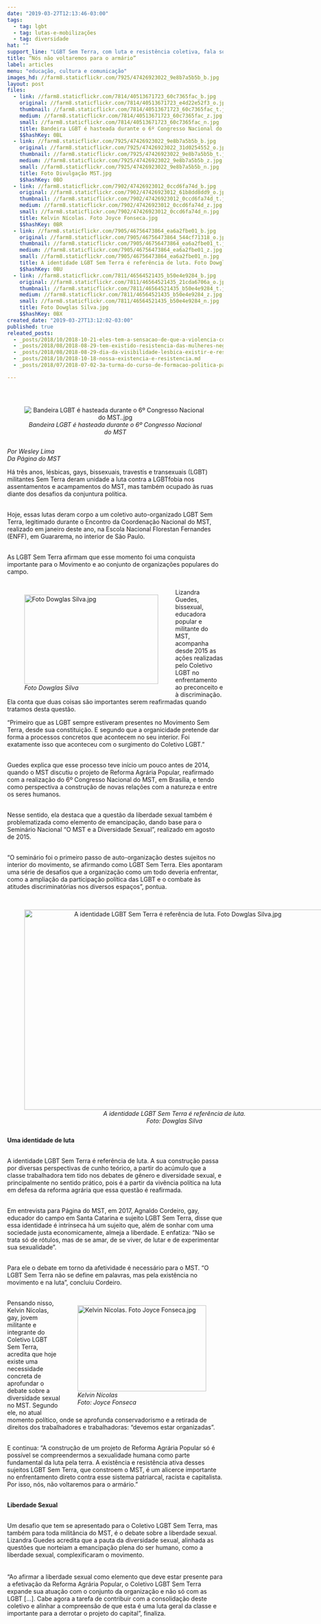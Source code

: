 ```yaml
---
date: "2019-03-27T12:13:46-03:00"
tags:
  - tag: lgbt
  - tag: lutas-e-mobilizações
  - tag: diversidade
hat: ""
support_line: "LGBT Sem Terra, com luta e resistência coletiva, fala sobre os desafios da luta pela terra, alinhada a construção da liberdade sexual"
title: “Nós não voltaremos para o armário”
label: articles
menu: "educação, cultura e comunicação"
images_hd: //farm8.staticflickr.com/7925/47426923022_9e8b7a5b5b_b.jpg
layout: post
files:
  - link: //farm8.staticflickr.com/7814/40513671723_60c7365fac_b.jpg
    original: //farm8.staticflickr.com/7814/40513671723_e4d22e52f3_o.jpg
    thumbnail: //farm8.staticflickr.com/7814/40513671723_60c7365fac_t.jpg
    medium: //farm8.staticflickr.com/7814/40513671723_60c7365fac_z.jpg
    small: //farm8.staticflickr.com/7814/40513671723_60c7365fac_n.jpg
    title: Bandeira LGBT é hasteada durante o 6º Congresso Nacional do MST..jpg
    $$hashKey: 0BL
  - link: //farm8.staticflickr.com/7925/47426923022_9e8b7a5b5b_b.jpg
    original: //farm8.staticflickr.com/7925/47426923022_31d0254552_o.jpg
    thumbnail: //farm8.staticflickr.com/7925/47426923022_9e8b7a5b5b_t.jpg
    medium: //farm8.staticflickr.com/7925/47426923022_9e8b7a5b5b_z.jpg
    small: //farm8.staticflickr.com/7925/47426923022_9e8b7a5b5b_n.jpg
    title: Foto Divulgação MST.jpg
    $$hashKey: 0BO
  - link: //farm8.staticflickr.com/7902/47426923012_0ccd6fa74d_b.jpg
    original: //farm8.staticflickr.com/7902/47426923012_61b8dd8dd9_o.jpg
    thumbnail: //farm8.staticflickr.com/7902/47426923012_0ccd6fa74d_t.jpg
    medium: //farm8.staticflickr.com/7902/47426923012_0ccd6fa74d_z.jpg
    small: //farm8.staticflickr.com/7902/47426923012_0ccd6fa74d_n.jpg
    title: Kelvin Nícolas. Foto Joyce Fonseca.jpg
    $$hashKey: 0BR
  - link: //farm8.staticflickr.com/7905/46756473864_ea6a2fbe01_b.jpg
    original: //farm8.staticflickr.com/7905/46756473864_544cf71318_o.jpg
    thumbnail: //farm8.staticflickr.com/7905/46756473864_ea6a2fbe01_t.jpg
    medium: //farm8.staticflickr.com/7905/46756473864_ea6a2fbe01_z.jpg
    small: //farm8.staticflickr.com/7905/46756473864_ea6a2fbe01_n.jpg
    title: A identidade LGBT Sem Terra é referência de luta. Foto Dowglas Silva.jpg
    $$hashKey: 0BU
  - link: //farm8.staticflickr.com/7811/46564521435_b50e4e9284_b.jpg
    original: //farm8.staticflickr.com/7811/46564521435_21cda6706a_o.jpg
    thumbnail: //farm8.staticflickr.com/7811/46564521435_b50e4e9284_t.jpg
    medium: //farm8.staticflickr.com/7811/46564521435_b50e4e9284_z.jpg
    small: //farm8.staticflickr.com/7811/46564521435_b50e4e9284_n.jpg
    title: Foto Dowglas Silva.jpg
    $$hashKey: 0BX
created_date: "2019-03-27T13:12:02-03:00"
published: true
releated_posts:
  - _posts/2018/10/2018-10-21-eles-tem-a-sensacao-de-que-a-violencia-contra-nossos-corpos-e-algo-legitimado-diz-presidenta-da-abglt.md
  - _posts/2018/08/2018-08-29-tem-existido-resistencia-das-mulheres-negras-lesbicas-das-quebradas-diz-ativista.md
  - _posts/2018/08/2018-08-29-dia-da-visibilidade-lesbica-existir-e-resistir-pelo-direito-de-amar.md
  - _posts/2018/10/2018-10-18-nossa-existencia-e-resistencia.md
  - _posts/2018/07/2018-07-02-3a-turma-do-curso-de-formacao-politica-para-lgbts-sem-terra-ocorre-em-fortaleza.md

---
```

<p>&nbsp;</p>

<div style="text-align:center">
<figure class="image" style="display:inline-block"><img alt="Bandeira LGBT é hasteada durante o 6º Congresso Nacional do MST..jpg" src="//farm8.staticflickr.com/7814/40513671723_60c7365fac_b.jpg" />
<figcaption><em>Bandeira LGBT &eacute; hasteada durante o 6&ordm; Congresso Nacional do MST</em></figcaption>
</figure>
</div>

<p><em>Por Wesley Lima<br />
Da P&aacute;gina do MST</em></p>

<p>H&aacute; tr&ecirc;s anos, l&eacute;sbicas, gays, bissexuais, travestis e transexuais (LGBT) militantes Sem Terra deram unidade a luta contra a LGBTfobia nos assentamentos e acampamentos do MST, mas tamb&eacute;m ocupado &agrave;s ruas diante dos desafios da conjuntura pol&iacute;tica.<br />
&nbsp;</p>

<p>Hoje, essas lutas deram corpo a um coletivo auto-organizado LGBT Sem Terra, legitimado durante o Encontro da Coordena&ccedil;&atilde;o Nacional do MST, realizado em janeiro deste ano, na Escola Nacional Florestan Fernandes (ENFF), em Guararema, no interior de S&atilde;o Paulo.<br />
&nbsp;</p>

<p>As LGBT Sem Terra afirmam que esse momento foi uma conquista importante para o Movimento e ao conjunto de organiza&ccedil;&otilde;es populares do campo.<br />
&nbsp;</p>

<figure class="image" style="float:left"><img alt="Foto Dowglas Silva.jpg" height="208" src="//farm8.staticflickr.com/7811/46564521435_b50e4e9284_b.jpg" width="312" />
<figcaption><em>Foto Dowglas Silva</em></figcaption>
</figure>

<p>Lizandra Guedes, bissexual, educadora popular e militante do MST, acompanha desde 2015 as a&ccedil;&otilde;es realizadas pelo Coletivo LGBT no enfrentamento ao preconceito e &agrave; discrimina&ccedil;&atilde;o. Ela conta que duas coisas s&atilde;o importantes serem reafirmadas quando tratamos desta quest&atilde;o.</p>

<p>&ldquo;Primeiro que as LGBT sempre estiveram presentes no Movimento Sem Terra, desde sua constitui&ccedil;&atilde;o. E segundo que a organicidade pretende dar forma a processos concretos que acontecem no seu interior. Foi exatamente isso que aconteceu com o surgimento do Coletivo LGBT.&rdquo;</p>

<p><br />
Guedes explica que esse processo teve in&iacute;cio um pouco antes de 2014, quando o MST discutiu o projeto de Reforma Agr&aacute;ria Popular, reafirmado com a realiza&ccedil;&atilde;o do 6&ordm; Congresso Nacional do MST, em Bras&iacute;lia, e tendo como perspectiva a constru&ccedil;&atilde;o de novas rela&ccedil;&otilde;es com a natureza e entre os seres humanos.<br />
&nbsp;</p>

<p>Nesse sentido, ela destaca que a quest&atilde;o da liberdade sexual tamb&eacute;m &eacute; problematizada como elemento de emancipa&ccedil;&atilde;o, dando base para o Semin&aacute;rio Nacional &ldquo;O MST e a Diversidade Sexual&rdquo;, realizado em agosto de 2015.<br />
&nbsp;</p>

<p>&ldquo;O semin&aacute;rio foi o primeiro passo de auto-organiza&ccedil;&atilde;o destes sujeitos no interior do movimento, se afirmando como LGBT Sem Terra. Eles apontaram uma s&eacute;rie de desafios que a organiza&ccedil;&atilde;o como um todo deveria enfrentar, como a amplia&ccedil;&atilde;o da participa&ccedil;&atilde;o pol&iacute;tica das LGBT e o combate &agrave;s atitudes discriminat&oacute;rias nos diversos espa&ccedil;os&rdquo;, pontua.<br />
&nbsp;</p>

<div style="text-align:center">
<figure class="image" style="display:inline-block"><img alt="A identidade LGBT Sem Terra é referência de luta. Foto Dowglas Silva.jpg" height="466" src="//farm8.staticflickr.com/7905/46756473864_ea6a2fbe01_b.jpg" width="700" />
<figcaption><em>A identidade LGBT Sem Terra &eacute; refer&ecirc;ncia de luta.<br />
Foto: Dowglas Silva</em></figcaption>
</figure>
</div>

<p><strong>Uma identidade de luta</strong><br />
&nbsp;</p>

<p>A identidade LGBT Sem Terra &eacute; refer&ecirc;ncia de luta. A sua constru&ccedil;&atilde;o passa por diversas perspectivas de cunho te&oacute;rico, a partir do ac&uacute;mulo que a classe trabalhadora tem tido nos debates de g&ecirc;nero e diversidade sexual, e principalmente no sentido pr&aacute;tico, pois &eacute; a partir da viv&ecirc;ncia pol&iacute;tica na luta em defesa da reforma agr&aacute;ria que essa quest&atilde;o &eacute; reafirmada.<br />
&nbsp;</p>

<p>Em entrevista para P&aacute;gina do MST, em 2017, Agnaldo Cordeiro, gay, educador do campo em Santa Catarina e sujeito LGBT Sem Terra, disse que essa identidade &eacute; intr&iacute;nseca h&aacute; um sujeito que, al&eacute;m de sonhar com uma sociedade justa economicamente, almeja a liberdade. E enfatiza: &ldquo;N&atilde;o se trata s&oacute; de r&oacute;tulos, mas de se amar, de se viver, de lutar e de experimentar sua sexualidade&rdquo;.<br />
&nbsp;</p>

<p>Para ele o debate em torno da afetividade &eacute; necess&aacute;rio para o MST. &ldquo;O LGBT Sem Terra n&atilde;o se define em palavras, mas pela exist&ecirc;ncia no movimento e na luta&rdquo;, concluiu Cordeiro.<br />
&nbsp;</p>

<figure class="image" style="float:right"><img alt="Kelvin Nícolas. Foto Joyce Fonseca.jpg" height="200" src="//farm8.staticflickr.com/7902/47426923012_0ccd6fa74d_b.jpg" width="300" />
<figcaption><em>Kelvin N&iacute;colas<br />
Foto: Joyce Fonseca</em></figcaption>
</figure>

<p>Pensando nisso, Kelvin N&iacute;colas, gay, jovem militante e integrante do Coletivo LGBT Sem Terra, acredita que hoje existe uma necessidade concreta de aprofundar o debate sobre a diversidade sexual no MST. Segundo ele, no atual momento pol&iacute;tico, onde se aprofunda conservadorismo e a retirada de direitos dos trabalhadores e trabalhadoras: &ldquo;devemos estar organizadas&rdquo;.<br />
&nbsp;</p>

<p>E continua: &ldquo;A constru&ccedil;&atilde;o de um projeto de Reforma Agr&aacute;ria Popular s&oacute; &eacute; poss&iacute;vel se compreendermos a sexualidade humana como parte fundamental da luta pela terra. A exist&ecirc;ncia e resist&ecirc;ncia ativa desses sujeitos LGBT Sem Terra, que constroem o MST, &eacute; um alicerce importante no enfrentamento direto contra esse sistema patriarcal, racista e capitalista. Por isso, n&oacute;s, n&atilde;o voltaremos para o arm&aacute;rio.&rdquo;<br />
&nbsp;</p>

<p><strong>Liberdade Sexual</strong><br />
&nbsp;</p>

<p>Um desafio que tem se apresentado para o Coletivo LGBT Sem Terra, mas tamb&eacute;m para toda milit&acirc;ncia do MST, &eacute; o debate sobre a liberdade sexual. Lizandra Guedes acredita que a pauta da diversidade sexual, alinhada as quest&otilde;es que norteiam a emancipa&ccedil;&atilde;o plena do ser humano, como a liberdade sexual, complexificaram o movimento.<br />
<br />
&nbsp;<br />
&ldquo;Ao afirmar a liberdade sexual como elemento que deve estar presente para a efetiva&ccedil;&atilde;o da Reforma Agr&aacute;ria Popular, o Coletivo LGBT Sem Terra expande sua atua&ccedil;&atilde;o com o conjunto da organiza&ccedil;&atilde;o e n&atilde;o s&oacute; com as LGBT [...]. Cabe agora a tarefa de contribuir com a consolida&ccedil;&atilde;o deste coletivo e alinhar a compreens&atilde;o de que esta &eacute; uma luta geral da classe e importante para a derrotar o projeto do capital&rdquo;, finaliza.</p>
